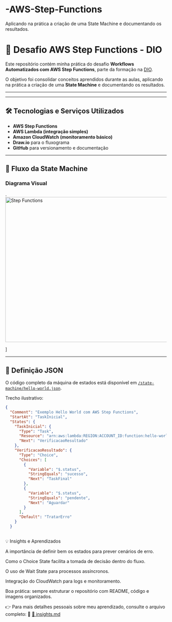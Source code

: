 # -AWS-Step-Functions
 Aplicando na prática a criação de uma State Machine e documentando os resultados.

##

# 🚀 Desafio AWS Step Functions - DIO

Este repositório contém minha prática do desafio **Workflows Automatizados com AWS Step Functions**, parte da formação na [DIO](https://www.dio.me/).

O objetivo foi consolidar conceitos aprendidos durante as aulas, aplicando na prática a criação de uma **State Machine** e documentando os resultados.

---


---

## 🛠️ Tecnologias e Serviços Utilizados

- **AWS Step Functions**
- **AWS Lambda (integração simples)**
- **Amazon CloudWatch (monitoramento básico)**
- **Draw.io** para o fluxograma
- **GitHub** para versionamento e documentação

---

## 🔄 Fluxo da State Machine

### Diagrama Visual
.<img width="863" height="453" alt="Step Functions" src="https://github.com/user-attachments/assets/d3cfb538-4dda-458f-a4fa-b141f7801748" />

]

---

## 📂 Definição JSON

O código completo da máquina de estados está disponível em [`/state-machine/hello-world.json`](./state-machine/hello-world.json).

Trecho ilustrativo:

```json
{
  "Comment": "Exemplo Hello World com AWS Step Functions",
  "StartAt": "TaskInicial",
  "States": {
    "TaskInicial": {
      "Type": "Task",
      "Resource": "arn:aws:lambda:REGION:ACCOUNT_ID:function:hello-world",
      "Next": "VerificacaoResultado"
    },
    "VerificacaoResultado": {
      "Type": "Choice",
      "Choices": [
        {
          "Variable": "$.status",
          "StringEquals": "sucesso",
          "Next": "TaskFinal"
        },
        {
          "Variable": "$.status",
          "StringEquals": "pendente",
          "Next": "Aguardar"
        }
      ],
      "Default": "TratarErro"
    }
  }

```
##
💡 Insights e Aprendizados

A importância de definir bem os estados para prever cenários de erro.

Como o Choice State facilita a tomada de decisão dentro do fluxo.

O uso de Wait State para processos assíncronos.

Integração do CloudWatch para logs e monitoramento.

Boa prática: sempre estruturar o repositório com README, código e imagens organizados.

👉 Para mais detalhes pessoais sobre meu aprendizado, consulte o arquivo completo:
📘 [📘 insights.md](.insights.md)



